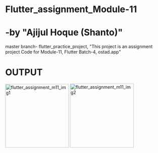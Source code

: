 # Flutter_assignment_Module-11
# -by "Ajijul Hoque (Shanto)"
master branch- flutter_practice_project,
"This project is an assignment project Code for Module-11, Flutter Batch-4, ostad.app"
# OUTPUT
<img width="201" alt="flutter_assignment_m11_img1" src="https://github.com/mastershanto/flutter_practice_project/assets/57057476/7a820c6f-a13e-4595-9a9d-479c76092271">

<img width="202" alt="flutter_assignment_m11_img2" src="https://github.com/mastershanto/flutter_practice_project/assets/57057476/1e3e2833-a3e4-4718-8d66-ab7f01382c69">

